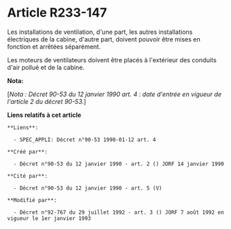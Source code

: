 # Article R233-147

Les installations de ventilation, d'une part, les autres installations électriques de la cabine, d'autre part, doivent
pouvoir être mises en fonction et arrêtées séparément.

Les moteurs de ventilateurs doivent être placés à l'extérieur des conduits d'air pollué et de la cabine.

**Nota:**

[*Nota : Décret 90-53 du 12 janvier 1990 art. 4 : date d'entrée en vigueur de l'article 2 du décret 90-53.*]

**Liens relatifs à cet article**

	**Liens**:

	  - SPEC_APPLI: Décret n°90-53 1990-01-12 art. 4

	**Créé par**:

	  - Décret n°90-53 du 12 janvier 1990 - art. 2 () JORF 14 janvier 1990

	**Cité par**:

	  - Décret n°90-53 du 12 janvier 1990 - art. 5 (V)

	**Modifié par**:

	  - Décret n°92-767 du 29 juillet 1992 - art. 3 () JORF 7 août 1992 en vigueur le 1er janvier 1993
